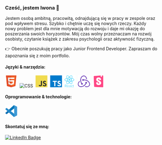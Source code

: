 ### Cześć, jestem Iwona 👋
Jestem osobą ambitną, pracowitą, odnajdującą się w pracy w zespole oraz pod wpływem stresu. Szybko i chętnie uczę się nowych rzeczy. Każdy nowy problem jest dla mnie motywacją do rozwoju i daje mi okazję do poszerzania swoich horyzontów.  Mój czas wolny przeznaczam na rozwój osobisty, czytanie książek z zakresu psychologii oraz aktywność fizyczną.

👉 Obecnie poszukuję pracy jako Junior Frontend Developer.
Zapraszam do zapoznania się z moim portfolio.

#### Języki & narzędzia:
  <img src="https://github.com/devicons/devicon/blob/master/icons/html5/html5-original.svg" title="HTML5" alt="HTML" width="40" height="40"/>&nbsp;
    <img src="https://icon-library.com/images/css3-icon/css3-icon-28.jpg"  title="CSS3" alt="CSS" width="40" height="40"/>&nbsp;
  <img src="https://github.com/devicons/devicon/blob/master/icons/javascript/javascript-original.svg" title="JavaScript" alt="JavaScript" width="40" height="40"/>&nbsp;
    <img src="https://raw.githubusercontent.com/devicons/devicon/1119b9f84c0290e0f0b38982099a2bd027a48bf1/icons/typescript/typescript-plain.svg" title="TS" alt="TS" width="40" height="40"/>
    <img src="https://github.com/devicons/devicon/blob/master/icons/react/react-original-wordmark.svg" title="React" alt="React" width="40" height="40"/>&nbsp;
  <img src="https://github.com/devicons/devicon/blob/master/icons/redux/redux-original.svg" title="Redux" alt="Redux " width="40" height="40"/>&nbsp;
   <img src="https://raw.githubusercontent.com/devicons/devicon/1119b9f84c0290e0f0b38982099a2bd027a48bf1/icons/storybook/storybook-original.svg" title="Storybook" alt="Storybook" width="40" height="40"/>
   
#### Oprogramowanie & technologie:
 <img src="https://raw.githubusercontent.com/devicons/devicon/1119b9f84c0290e0f0b38982099a2bd027a48bf1/icons/vscode/vscode-original.svg" title="VSC" alt="VSC" width="40" height="40"/>

#### Skontatuj się ze mną:
  <a href="https://www.linkedin.com/in/iwona-gorbacz-a8aa64184/">
  <img src="https://img.shields.io/badge/LinkedIn-blue?style=for-the-badge&logo=linkedin&logoColor=white" alt="LinkedIn Badge"/>
  </a>
